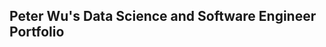 <!--## Peter Wu's Data Science and Software Engineer Portfolio-->

<!--### You're in the Main Branch-->

<!--Welcome! This is my data science and software engineering portfolio to showcase my demonstrated skills. I have hidden these projects from Google searches by putting them in a separate branch in this repository. If you are seeing this message, please switch to the [`hiddenfromrobots` branch](https://github.com/pwu97/ds-swe-portfolio/tree/hiddenfromrobots) to see my work.-->

## Peter Wu's Data Science and Software Engineer Portfolio